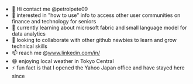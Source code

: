 - 👋 Hi contact me @petrolpete09
- 👀 interested in "how to use" info to access other user communities on finance and technology for seniors 
- 🌱 currently learning about microsoft fabric and small language model for data analytics
- 💞️ looking to collaborate with other github newbies to learn and grow technical skills
- 📫 reach me @www.linkedin.com/in/
- 😄 enjoying local weather in Tokyo Central
- ⚡ fun fact is that I opened the Yahoo Japan office and have stayed here since

<!---
petrolpete09/petrolpete09 is a ✨ special ✨ repository because its `README.md` (this file) appears on your GitHub profile.
You can click the Preview link to take a look at your changes.
--->
